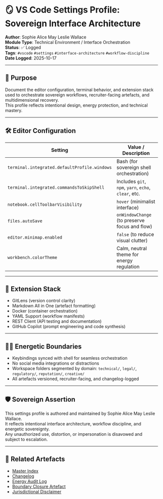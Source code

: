 # 🪞 VS Code Settings Profile: Sovereign Interface Architecture

**Author**: Sophie Alice May Leslie Wallace  
**Module Type**: Technical Environment / Interface Orchestration  
**Status**: ✅ Logged  
**Tags**: `#vscode` `#settings` `#interface-architecture` `#workflow-discipline`  
**Date Logged**: 2025-10-17

---

## 🧭 Purpose

Document the editor configuration, terminal behavior, and extension stack used to orchestrate sovereign workflows, recruiter-facing artefacts, and multidimensional recovery.  
This profile reflects intentional design, energy protection, and technical mastery.

---

## 🛠️ Editor Configuration

| Setting                                      | Value / Description                                      |
|---------------------------------------------|-----------------------------------------------------------|
| `terminal.integrated.defaultProfile.windows`| Bash (for sovereign shell orchestration)                 |
| `terminal.integrated.commandsToSkipShell`   | Includes `git`, `npm`, `yarn`, `echo`, `clear`, etc.     |
| `notebook.cellToolbarVisibility`            | `hover` (minimalist interface)                           |
| `files.autoSave`                            | `onWindowChange` (to preserve focus and flow)            |
| `editor.minimap.enabled`                    | `false` (to reduce visual clutter)                       |
| `workbench.colorTheme`                      | Calm, neutral theme for energy regulation                |

---

## 🧩 Extension Stack

- GitLens (version control clarity)  
- Markdown All in One (artefact formatting)  
- Docker (container orchestration)  
- YAML Support (workflow manifests)  
- REST Client (API testing and documentation)  
- GitHub Copilot (prompt engineering and code synthesis)

---

## 🧘‍♀️ Energetic Boundaries

- Keybindings synced with shell for seamless orchestration  
- No social media integrations or distractions  
- Workspace folders segmented by domain: `technical/`, `legal/`, `regulatory/`, `reputation/`, `creative/`  
- All artefacts versioned, recruiter-facing, and changelog-logged

---

## 🛡️ Sovereign Assertion

This settings profile is authored and maintained by Sophie Alice May Leslie Wallace.  
It reflects intentional interface architecture, workflow discipline, and energetic sovereignty.  
Any unauthorized use, distortion, or impersonation is disavowed and subject to escalation.

---

## 🔗 Related Artefacts

- [Master Index](../master-index.md)  
- [Changelog](../changelog.md)  
- [Energy Audit Log](../reputation/energy-audit.md)  
- [Boundary Closure Artefact](../reputation/boundary-closure.md)  
- [Jurisdictional Disclaimer](../legal/jurisdiction-disclaimer.md)  
